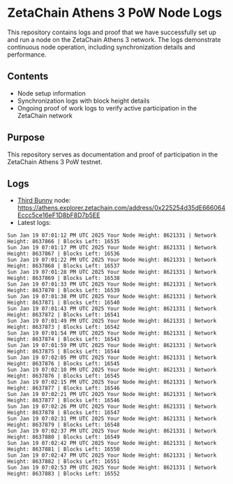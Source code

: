 # ZetaChain Athens 3 PoW Node Logs
This repository contains logs and proof that we have successfully set up and run a node on the ZetaChain Athens 3 network. The logs demonstrate continuous node operation, including synchronization details and performance.

## Contents
- Node setup information
- Synchronization logs with block height details
- Ongoing proof of work logs to verify active participation in the ZetaChain network

## Purpose
This repository serves as documentation and proof of participation in the ZetaChain Athens 3 PoW testnet.

## Logs

- [Third Bunny](https://thirdbunny.xyz/) node: https://athens.explorer.zetachain.com/address/0x225254d35dE666064Eccc5ce16eF1D8bF8D7b5EE
- Latest logs:
```
Sun Jan 19 07:01:12 PM UTC 2025 Your Node Height: 8621331 | Network Height: 8637866 | Blocks Left: 16535
Sun Jan 19 07:01:17 PM UTC 2025 Your Node Height: 8621331 | Network Height: 8637867 | Blocks Left: 16536
Sun Jan 19 07:01:22 PM UTC 2025 Your Node Height: 8621331 | Network Height: 8637868 | Blocks Left: 16537
Sun Jan 19 07:01:28 PM UTC 2025 Your Node Height: 8621331 | Network Height: 8637869 | Blocks Left: 16538
Sun Jan 19 07:01:33 PM UTC 2025 Your Node Height: 8621331 | Network Height: 8637870 | Blocks Left: 16539
Sun Jan 19 07:01:38 PM UTC 2025 Your Node Height: 8621331 | Network Height: 8637871 | Blocks Left: 16540
Sun Jan 19 07:01:43 PM UTC 2025 Your Node Height: 8621331 | Network Height: 8637872 | Blocks Left: 16541
Sun Jan 19 07:01:49 PM UTC 2025 Your Node Height: 8621331 | Network Height: 8637873 | Blocks Left: 16542
Sun Jan 19 07:01:54 PM UTC 2025 Your Node Height: 8621331 | Network Height: 8637874 | Blocks Left: 16543
Sun Jan 19 07:01:59 PM UTC 2025 Your Node Height: 8621331 | Network Height: 8637875 | Blocks Left: 16544
Sun Jan 19 07:02:05 PM UTC 2025 Your Node Height: 8621331 | Network Height: 8637876 | Blocks Left: 16545
Sun Jan 19 07:02:10 PM UTC 2025 Your Node Height: 8621331 | Network Height: 8637876 | Blocks Left: 16545
Sun Jan 19 07:02:15 PM UTC 2025 Your Node Height: 8621331 | Network Height: 8637877 | Blocks Left: 16546
Sun Jan 19 07:02:21 PM UTC 2025 Your Node Height: 8621331 | Network Height: 8637877 | Blocks Left: 16546
Sun Jan 19 07:02:26 PM UTC 2025 Your Node Height: 8621331 | Network Height: 8637878 | Blocks Left: 16547
Sun Jan 19 07:02:31 PM UTC 2025 Your Node Height: 8621331 | Network Height: 8637879 | Blocks Left: 16548
Sun Jan 19 07:02:37 PM UTC 2025 Your Node Height: 8621331 | Network Height: 8637880 | Blocks Left: 16549
Sun Jan 19 07:02:42 PM UTC 2025 Your Node Height: 8621331 | Network Height: 8637881 | Blocks Left: 16550
Sun Jan 19 07:02:47 PM UTC 2025 Your Node Height: 8621331 | Network Height: 8637882 | Blocks Left: 16551
Sun Jan 19 07:02:53 PM UTC 2025 Your Node Height: 8621331 | Network Height: 8637883 | Blocks Left: 16552
```
